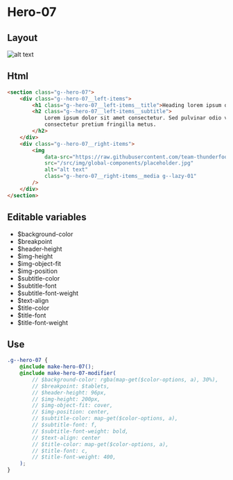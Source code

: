 # Hero-07

## Layout

![alt text][hero-07]

[hero-07]: /src/img/global-components/hero/hero-07.jpg

## Html

```html
<section class="g--hero-07">
    <div class="g--hero-07__left-items">
        <h1 class="g--hero-07__left-items__title">Heading lorem ipsum dolor</h1>
        <h2 class="g--hero-07__left-items__subtitle">
            Lorem ipsum dolor sit amet consectetur. Sed pulvinar odio velit fermentum etiam
            consectetur pretium fringilla metus.
        </h2>
    </div>
    <div class="g--hero-07__right-items">
        <img
            data-src="https://raw.githubusercontent.com/team-thunderfoot/ui/main/src/img/global-components/bg-placeholder.jpg"
            src="/src/img/global-components/placeholder.jpg"
            alt="alt text"
            class="g--hero-07__right-items__media g--lazy-01"
        />
    </div>
</section>
```

## Editable variables

-   $background-color
-   $breakpoint
-   $header-height
-   $img-height
-   $img-object-fit
-   $img-position
-   $subtitle-color
-   $subtitle-font
-   $subtitle-font-weight
-   $text-align
-   $title-color
-   $title-font
-   $title-font-weight

## Use

```scss
.g--hero-07 {
    @include make-hero-07();
    @include make-hero-07-modifier(
        // $background-color: rgba(map-get($color-options, a), 30%),
        // $breakpoint: $tablets,
        // $header-height: 96px,
        // $img-height: 200px,
        // $img-object-fit: cover,
        // $img-position: center,
        // $subtitle-color: map-get($color-options, a),
        // $subtitle-font: f,
        // $subtitle-font-weight: bold,
        // $text-align: center
        // $title-color: map-get($color-options, a),
        // $title-font: c,
        // $title-font-weight: 400,
    );
}
```
